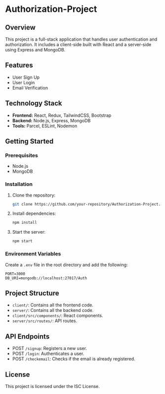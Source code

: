 # Authorization-Project

## Overview
This project is a full-stack application that handles user authentication and authorization. It includes a client-side built with React and a server-side using Express and MongoDB.

## Features
- User Sign Up
- User Login
- Email Verification

## Technology Stack
- **Frontend:** React, Redux, TailwindCSS, Bootstrap
- **Backend:** Node.js, Express, MongoDB
- **Tools:** Parcel, ESLint, Nodemon

## Getting Started

### Prerequisites
- Node.js
- MongoDB

### Installation
1. Clone the repository:
   ```bash
   git clone https://github.com/your-repository/Authorization-Project.git
   ```
2. Install dependencies:
   ```bash
   npm install
   ```
3. Start the server:
   ```bash
   npm start
   ```

### Environment Variables
Create a `.env` file in the root directory and add the following:
```
PORT=3000
DB_URI=mongodb://localhost:27017/Auth
```

## Project Structure
- `client/`: Contains all the frontend code.
- `server/`: Contains all the backend code.
- `client/src/components/`: React components.
- `server/src/routes/`: API routes.

## API Endpoints
- POST `/signup`: Registers a new user.
- POST `/login`: Authenticates a user.
- POST `/checkemail`: Checks if the email is already registered.

## License
This project is licensed under the ISC License.